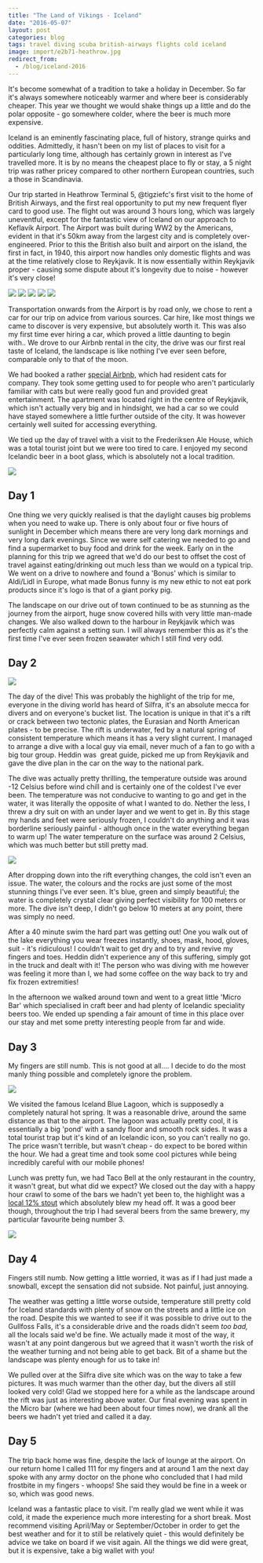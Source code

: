 ```yaml
---
title: "The Land of Vikings - Iceland"
date: "2016-05-07"
layout: post
categories: blog
tags: travel diving scuba british-airways flights cold iceland
image: import/e2b71-heathrow.jpg
redirect_from:
  - /blog/iceland-2016
---
```


It's become somewhat of a tradition to take a holiday in December. So far it's always somewhere noticeably warmer and where beer is considerably cheaper. This year we thought we would shake things up a little and do the polar opposite - go somewhere colder, where the beer is much more expensive. 

Iceland is an eminently fascinating place, full of history, strange quirks and oddities. Admittedly, it hasn't been on my list of places to visit for a particularly long time, although has certainly grown in interest as I've travelled more. It is by no means the cheapest place to fly or stay, a 5 night trip was rather pricey compared to other northern European countries, such a those in Scandinavia. 

Our trip started in Heathrow Terminal 5, @tigziefc's first visit to the home of British Airways, and the first real opportunity to put my new frequent flyer card to good use. The flight out was around 3 hours long, which was largely uneventful, except for the fantastic view of Iceland on our approach to Keflavík Airport. The Airport was built during WW2 by the Americans, evident in that it's 50km away from the largest city and is completely over-engineered. Prior to this the British also built and airport on the island, the first in fact, in 1940, this airport now handles only domestic flights and was at the time relatively close to Reykjavik. It is now essentially within Reykjavik proper - causing some dispute about it's longevity due to noise - however it's very close! 


![][photo-2]
![][photo-3]
![][photo-4]
![][photo-5]
![][photo-6]

Transportation onwards from the Airport is by road only, we chose to rent a car for our trip on advice from various sources. Car hire, like most things we came to discover is very expensive, but absolutely worth it. This was also my first time ever hiring a car, which proved a little daunting to begin with.. We drove to our Airbnb rental in the city, the drive was our first real taste of Iceland, the landscape is like nothing I've ever seen before, comparable only to that of the moon. 

We had booked a rather [special Airbnb](https://www.airbnb.co.uk/rooms/3266787), which had resident cats for company. They took some getting used to for people who aren't particularly familiar with cats but were really good fun and provided great entertainment. The apartment was located right in the centre of Reykjavik, which isn't actually very big and in hindsight, we had a car so we could have stayed somewhere a little further outside of the city. It was however certainly well suited for accessing everything. 

We tied up the day of travel with a visit to the Frederiksen Ale House, which was a total tourist joint but we were too tired to care. I enjoyed my second Icelandic beer in a boot glass, which is absolutely not a local tradition. 

![][photo-7]

## Day 1

One thing we very quickly realised is that the daylight causes big problems when you need to wake up. There is only about four or five hours of sunlight in December which means there are very long dark mornings and very long dark evenings. Since we were self catering we needed to go and find a supermarket to buy food and drink for the week. Early on in the planning for this trip we agreed that we'd do our best to offset the cost of travel against eating/drinking out much less than we would on a typical trip. We went on a drive to nowhere and found a 'Bonus' which is similar to Aldi/Lidl in Europe, what made Bonus funny is my new ethic to not eat pork products since it's logo is that of a giant porky pig. 

The landscape on our drive out of town continued to be as stunning as the journey from the airport, huge snow covered hills with very little man-made changes. We also walked down to the harbour in Reykjavik which was perfectly calm against a setting sun. I will always remember this as it's the first time I've ever seen frozen seawater which I still find very odd.  

## Day 2 

![][photo-8]

The day of the dive! This was probably the highlight of the trip for me, everyone in the diving world has heard of Silfra, it's an absolute mecca for divers and on everyone's bucket list. The location is unique in that it's a rift or crack between two tectonic plates, the Eurasian and North American plates - to be precise. The rift is underwater, fed by a natural spring of consistent temperature which means it has a very slight current. I managed to arrange a dive with a local guy via email, never much of a fan to go with a big tour group. Heddin was  great guide, picked me up from Reykjavik and gave the dive plan in the car on the way to the national park.

The dive was actually pretty thrilling, the temperature outside was around -12 Celsius before wind chill and is certainly one of the coldest I've ever been. The temperature was not conducive to wanting to go and get in the water, it was literally the opposite of what I wanted to do. Nether the less, I threw a dry suit on with an under layer and we went to get in. By this stage my hands and feet were seriously frozen, I couldn't do anything and it was borderline seriously painful - although once in the water everything began to warm up! The water temperature on the surface was around 2 Celsius, which was much better but still pretty mad. 

![][photo-9]

After dropping down into the rift everything changes, the cold isn't even an issue. The water, the colours and the rocks are just some of the most stunning things I've ever seen. It's blue, green and simply beautiful; the water is completely crystal clear giving perfect visibility for 100 meters or more. The dive isn't deep, I didn't go below 10 meters at any point, there was simply no need. 

After a 40 minute swim the hard part was getting out! One you walk out of the lake everything you wear freezes instantly, shoes, mask, hood, gloves, suit - it's ridiculous! I couldn't wait to get dry and to try and revive my fingers and toes. Heddin didn't experience any of this suffering, simply got in the truck and dealt with it! The person who was diving with me however was feeling it more than I, we had some coffee on the way back to try and fix frozen extremities! 

In the afternoon we walked around town and went to a great little 'Micro Bar' which specialised in craft beer and had plenty of Icelandic speciality beers too. We ended up spending a fair amount of time in this place over our stay and met some pretty interesting people from far and wide. 

## Day 3 

My fingers are still numb. This is not good at all.... I decide to do the most manly thing possible and completely ignore the problem. 

![][photo-10]

We visited the famous Iceland Blue Lagoon, which is supposedly a completely natural hot spring. It was a reasonable drive, around the same distance as that to the airport. The lagoon was actually pretty cool, it is essentially a big 'pond' with a sandy floor and smooth rock sides. It was a total tourist trap but it's kind of an Icelandic icon, so you can't really no go. The price wasn't terrible, but wasn't cheap - do expect to be bored within the hour. We had a great time and took some cool pictures while being incredibly careful with our mobile phones!

Lunch was pretty fun, we had Taco Bell at the only restaurant in the country, it wasn't great, but what did we expect? We closed out the day with a happy hour crawl to some of the bars we hadn't yet been to, the highlight was a [local 12% stout](https://untappd.com/b/borg-brugghus-garun-nr-19/448399) which absolutely blew my head off. It was a good beer though, throughout the trip I had several beers from the same brewery, my particular favourite being number 3. 

![][photo-11]

## Day 4 

Fingers still numb. Now getting a little worried, it was as if I had just made a snowball, except the sensation did not subside. Not painful, just annoying. 

The weather was getting a little worse outside, temperature still pretty cold for Iceland standards with plenty of snow on the streets and a little ice on the road. Despite this we wanted to see if it was possible to drive out to the Gullfoss Falls, it's a considerable drive and the roads didn't seem _too bad,_ all the locals said we'd be fine. We actually made it most of the way, it wasn't at any point dangerous but we agreed that it wasn't worth the risk of the weather turning and not being able to get back. Bit of a shame but the landscape was plenty enough for us to take in! 

We pulled over at the Silfra dive site which was on the way to take a few pictures. It was much warmer than the other day, but the divers all still looked very cold! Glad we stopped here for a while as the landscape around the rift was just as interesting above water. Our final evening was spent in the Micro bar (where we had been about four times now), we drank all the beers we hadn't yet tried and called it a day. 

## Day 5

The trip back home was fine, despite the lack of lounge at the airport. On our return home I called 111 for my fingers and at around 1 am the next day spoke with any army doctor on the phone who concluded that I had mild frostbite in my fingers - whoops! She said they would be fine in a week or so, which was good news.

Iceland was a fantastic place to visit. I'm really glad we went while it was cold, it made the experience much more interesting for a short break. Most recommend visiting April/May or September/October in order to get the best weather and for it to still be relatively quiet - this would definitely be advice we take on board if we visit again. All the things we did were great, but it is expensive, take a big wallet with you!

[photo-1]: /assets/img/import/e2b71-heathrow.jpg
[photo-2]: /assets/img/import/d74de-steam.jpg
[photo-3]: /assets/img/import/466f7-img_5500.jpg
[photo-4]: /assets/img/import/23e2c-p1100724.jpg
[photo-5]: /assets/img/import/ebe69-img_5196.jpg
[photo-6]: /assets/img/import/cc1f6-img_5420.jpg
[photo-7]: /assets/img/import/3bcf6-image-asset.jpeg
[photo-8]: /assets/img/import/15433-image-asset.jpeg
[photo-9]: /assets/img/import/fd5c2-thesilfrarift.jpg
[photo-10]: /assets/img/import/09898-image-asset.jpeg
[photo-11]: /assets/img/import/efbc2-image-asset.jpeg
